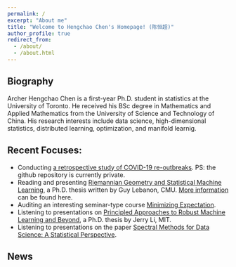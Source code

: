 ```yaml
---
permalink: /
excerpt: "About me"
title: "Welcome to Hengchao Chen's Homepage! (陈恒超)"
author_profile: true
redirect_from: 
  - /about/
  - /about.html
---
```


## Biography
Archer Hengchao Chen is a first-year Ph.D. student in statistics at the University of Toronto. He received his BSc degree in Mathematics and Applied Mathematics from the University of Science and Technology of China. His research interests include data science, high-dimensional statistics, distributed learning, optimization, and manifold learnig. 

## Recent Focuses:
* Conducting [a retrospective study of COVID-19 re-outbreaks](https://github.com/HengchaoChen/Covid-19). PS: the github repository is currently private.
* Reading and presenting [Riemannian Geometry and Statistical Machine Learning](https://www.cs.cmu.edu/~lebanon/pub/thesis/thesis.pdf), a Ph.D. thesis written by Guy Lebanon, CMU. [More information](/riegeostatml/) can be found here.
* Auditing an interesting seminar-type course [Minimizing Expectation](https://www.cs.toronto.edu/~cmaddis/courses/sta4273_w21/).
* Listening to presentations on [Principled Approaches to Robust Machine Learning and Beyond](https://jerryzli.github.io/robust-ml-fall19.html), a Ph.D. thesis by Jerry Li, MIT.
* Listening to presentations on the paper [Spectral Methods for Data Science: A Statistical Perspective](https://arxiv.org/pdf/2012.08496.pdf). 

## News


